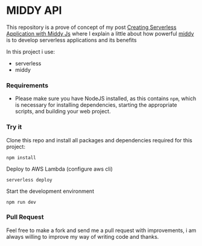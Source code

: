 # MIDDY API

This repository is a prove of concept of my post [Creating Serverless Application with Middy Js](https://slides.com/guillermofernandez-1/middy-example#/) where I explain a little about how powerful [middy](https://middy.js.org/) is to develop serverless applications  and its benefits
 

In this project i use:

- serverless
- middy

### Requirements

- Please make sure you have NodeJS installed, as this contains `npm`, which is necessary for installing dependencies, starting the appropriate scripts, and building your web project.

### Try it

Clone this repo and install all packages and dependencies required for this project:

    npm install

Deploy to AWS Lambda (configure aws cli)

    serverless deploy
    
Start the development environment

    npm run dev



### Pull Request

Feel free to make a fork and send me a pull request with improvements, i am always willing to improve my way of writing code and thanks.

